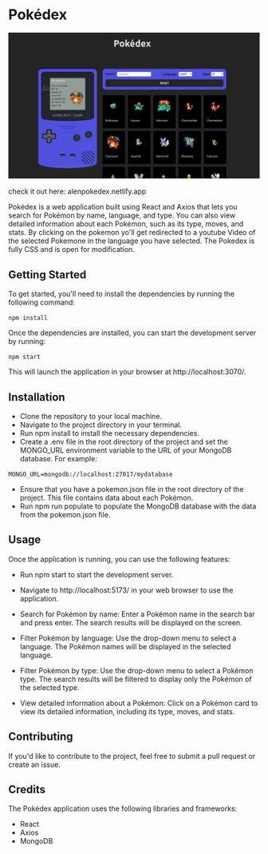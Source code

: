 # Pokédex

![WebImage](Webimage.png)



check it out here: alenpokedex.netlify.app

Pokédex is a web application built using React and Axios that lets you search for Pokémon by name, language, and type. You can also view detailed information about each Pokémon, such as its type, moves, and stats. By clicking on the pokemon yo'll get redirected to a youtube Video of the selected Pokemone in the language you have selected. The Pokedex is fully CSS and is open for modification.

## Getting Started

To get started, you'll need to install the dependencies by running the following command:

```
npm install
```

Once the dependencies are installed, you can start the development server by running:

```
npm start
```

This will launch the application in your browser at http://localhost:3070/.



## Installation
- Clone the repository to your local machine.
- Navigate to the project directory in your terminal.
- Run npm install to install the necessary dependencies.
- Create a .env file in the root directory of the project and set the MONGO_URL environment variable to the URL of your MongoDB database. For example:


```
MONGO_URL=mongodb://localhost:27017/mydatabase
```

- Ensure that you have a pokemon.json file in the root directory of the project. This file contains data about each Pokémon.
- Run npm run populate to populate the MongoDB database with the data from the pokemon.json file.


## Usage

Once the application is running, you can use the following features:

- Run npm start to start the development server.
- Navigate to http://localhost:5173/ in your web browser to use the application.

- Search for Pokémon by name: Enter a Pokémon name in the search bar and press enter. The search results will be displayed on the screen.

- Filter Pokémon by language: Use the drop-down menu to select a language. The Pokémon names will be displayed in the selected language.

- Filter Pokémon by type: Use the drop-down menu to select a Pokémon type. The search results will be filtered to display only the Pokémon of the selected type.

- View detailed information about a Pokémon: Click on a Pokémon card to view its detailed information, including its type, moves, and stats.

## Contributing

If you'd like to contribute to the project, feel free to submit a pull request or create an issue.

## Credits

The Pokédex application uses the following libraries and frameworks:

- React
- Axios
- MongoDB

